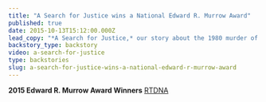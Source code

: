 ```yaml
---
title: "A Search for Justice wins a National Edward R. Murrow Award"
published: true
date: 2015-10-13T15:12:00.000Z
lead_copy: "*A Search for Justice,* our story about the 1980 murder of four American nuns in El Salvador, has been awarded a National Edward R. Murrow Award for Continuing Coverage. "
backstory_type: backstory
video: a-search-for-justice
type: backstories
slug: a-search-for-justice-wins-a-national-edward-r-murrow-award
---
```


**2015 Edward R. Murrow Award Winners**
[RTDNA](http://rtdna.org/content/2015_national_edward_r_murrow_award_winners)

